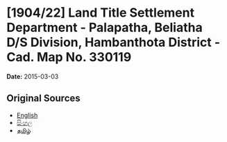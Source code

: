 # [1904/22] Land Title Settlement Department - Palapatha, Beliatha D/S Division, Hambanthota District - Cad. Map No. 330119

**Date:** 2015-03-03

## Original Sources

- [English](https://documents.gov.lk/view/extra-gazettes/2015/3/1904-22_E.pdf)
- [සිංහල](https://documents.gov.lk/view/extra-gazettes/2015/3/1904-22_S.pdf)
- [தமிழ்](https://documents.gov.lk/view/extra-gazettes/2015/3/1904-22_T.pdf)
